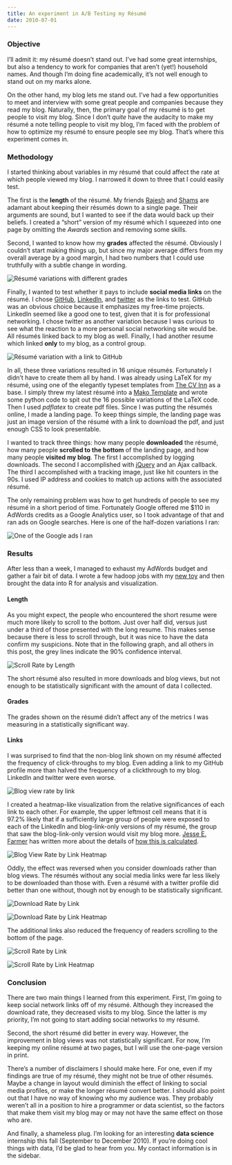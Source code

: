 ```yaml
---
title: An experiment in A/B Testing my Résumé
date: 2010-07-01
---
```


<h3>Objective</h3>

<p>I’ll admit it: my résumé doesn’t stand out. I’ve had some great internships, but also a tendency to work for companies that aren’t (yet!) household names. And though I’m doing fine academically, it’s not well enough to stand  out on my marks alone.</p>

<p>On the other hand, my blog lets me stand out. I’ve had a few opportunities to meet and interview with some great people and companies because they read my blog. Naturally, then, the primary goal of my résumé is to get people to visit my blog. Since I don’t <em>quite</em> have the audacity to make my résumé a note telling people to visit my blog, I’m faced with the problem of how to optimize my résumé to ensure people see my blog. That’s where this experiment comes in.</p>

<h3>Methodology</h3>

<p>I started thinking about variables in my résumé that could affect the rate at which people viewed my blog. I narrowed it down to three that I could easily test.</p>

<p>The first is the <strong>length</strong> of the résumé. My friends <a href="http://www.meetrajesh.com">Rajesh</a> and <a href="http://www.eng.uwaterloo.ca/~smsshafi/index.php?newsfile=080921">Shams</a> are adamant about keeping their résumés down to a single page. Their arguments are sound, but I wanted to see if the data would back up their beliefs. I created a “short” version of my résumé which I squeezed into one page by omitting the <em>Awards</em> section and removing some skills.</p>

<p>Second, I wanted to know how my <strong>grades</strong> affected the résumé. Obviously I couldn’t start making things up, but since my major average differs from my overall average by a good margin, I had two numbers that I could use truthfully with a subtle change in wording.</p>

![Résumé variations with different grades](/images/gpa.png)

Finally, I wanted to test whether it pays to include <strong>social media links</strong> on the résumé. I chose <a href="http://github.com/paulgb">GitHub</a>, <a href="http://www.linkedin.com/in/paulgb">LinkedIn</a>, and <a href="http://twitter.com/paulgb">twitter</a> as the links to test. GitHub was an obvious choice because it emphasizes my free-time projects. LinkedIn seemed like a good one to test, given that it is for professional networking. I chose twitter as another variation because I was curious to see what the reaction to a more personal social networking site would be. All résumés linked back to my blog as well. Finally, I had another resume which linked <strong>only</strong> to my blog, as a control group.<p></p>

![Résumé variation with a link to GitHub](/images/link.png)

In all, these three variations resulted in 16 unique résumés. Fortunately I didn’t have to create them all by hand. I was already using LaTeX for my résumé, using one of the elegantly typeset templates from <a href="http://www.cv-templates.info/">The CV Inn</a> as a base. I simply threw my latest résumé into a <a href="http://www.makotemplates.org/">Mako Template</a> and wrote some python code to spit out the 16 possible variations of the LaTeX code. Then I used <em>pdflatex</em> to create pdf files. Since I was putting the résumés online, I made a landing page. To keep things simple, the landing page was just an image version of the résumé with a link to download the pdf, and just enough CSS to look presentable.<p></p>

<p>I wanted to track three things: how many people <strong>downloaded</strong> the résumé, how many people <strong>scrolled to the bottom</strong> of the landing page, and how many people <strong>visited my blog</strong>. The first I accomplished by logging downloads. The second I accomplished with <a href="http://jquery.com/">jQuery</a> and an Ajax callback. The third I accomplished with a tracking image, just like hit counters in the 90s. I used IP address and cookies to match up actions with the associated résumé.</p>

<p>The only remaining problem was how to get hundreds of people to see my résumé in a short period of time. Fortunately Google offered me $110 in AdWords credits as a Google Analytics user, so I took advantage of that and ran ads on Google searches. Here is one of the half-dozen variations I ran:</p>

![One of the Google ads I ran](/images/googlead.png)

<h3>Results</h3>

<p>After less than a week, I managed to exhaust my AdWords budget and gather a fair bit of data. I wrote a few hadoop jobs with my <a href="http://github.com/paulgb/haskell_hadoop">new toy</a> and then brought the data into R for analysis and visualization.</p>

<h4>Length</h4>

<p>As you might expect, the people who encountered the short resume were much more likely to scroll to the bottom. Just over half did, versus just under a third of those presented with the long resume. This makes sense because there is less to scroll through, but it was nice to have the data confirm my suspicions. Note that in the following graph, and all others in this post, the grey lines indicate the 90% confidence interval.</p>

![Scroll Rate by Length](/images/hitbottom_length.png)

The short résumé also resulted in more downloads and blog views, but not enough to be statistically significant with the amount of data I collected.</p>

<h4>Grades</h4>

<p>The grades shown on the résumé didn’t affect any of the metrics I was measuring in a statistically significant way.</p>

<h4>Links</h4>

<p>I was surprised to find that the non-blog link shown on my résumé affected the frequency of click-throughs to my blog. Even adding a link to my GitHub profile more than halved the frequency of a clickthrough to my blog. LinkedIn and twitter were even worse.</p>

![Blog view rate by link](/images/blogview_link.png)

I created a heatmap-like visualization from the relative significances of each link to each other. For example, the upper leftmost cell means that it is 97.2% likely that if a sufficiently large group of people were exposed to each of the LinkedIn and blog-link-only versions of my résumé, the group that saw the blog-link-only version would visit my blog more. <a href="http://20bits.com/">Jesse E. Farmer</a> has written more about the details of <a href="http://20bits.com/articles/statistical-analysis-and-ab-testing/">how this is calculated</a>.</p>

![Blog View Rate by Link Heatmap](/images/hm_blogview_link.png)

Oddly, the effect was reversed when you consider downloads rather than blog views. The résumés without any social media links were far less likely to be downloaded than those with. Even a résumé with a twitter profile did better than one without, though not by enough to be statistically significant.</p>

![Download Rate by Link](/images/download_link.png)

![Download Rate by Link Heatmap](/images/hm_download_link.png)

The additional links also reduced the frequency of readers scrolling to the bottom of the page.</p>

![Scroll Rate by Link](/images/hitbottom_link.png)

![Scroll Rate by Link Heatmap](/images/hm_hitbottom_link.png)

<h3>Conclusion</h3>

<p>There are two main things I learned from this experiment. First, I’m going to keep social network links off of my résumé. Although they increased the download rate, they decreased visits to my blog. Since the latter is my priority, I’m not going to start adding social networks to my résumé.</p>

<p>Second, the short résumé did better in every way. However, the improvement in blog views was not statistically significant. For now, I’m keeping my online résumé at two pages, but I will use the one-page version in print.</p>

<p>There’s a number of disclaimers I should make here. For one, even if my findings are true of my résumé, they might not be true of other résumés. Maybe a change in layout would diminish the effect of linking to social media profiles, or make the longer résumé convert better. I should also point out that I have no way of knowing who my audience was. They probably weren’t all in a position to hire a programmer or data scientist, so the factors that make them visit my blog may or may not have the same effect on those who are.</p>

<p>And finally, a shameless plug. I’m looking for an interesting <strong>data science</strong> internship this fall (September to December 2010). If you’re doing cool things with data, I’d be glad to hear from you. My contact information is in the sidebar.</p>

